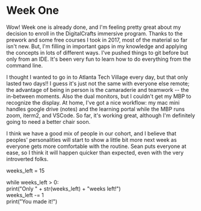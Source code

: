 # Week One

Wow! Week one is already done, and I'm feeling pretty great about my decision to enroll in the DigitalCrafts immersive program. Thanks to the prework and some free courses I took in 2017, most of the material so far isn't new. But, I'm filling in important gaps in my knowledge and applying the concepts in lots of different ways. I've pushed things to git before but only from an IDE. It's been very fun to learn how to do everything from the command line. 

I thought I wanted to go in to Atlanta Tech Village every day, but that only lasted two days!! I guess it's just not the same with everyone else remote; the advantage of being in person is the camaraderie and teamwork -- the in-between moments. Also the dual monitors, but I couldn't get my MBP to recognize the display. At home, I've got a nice workflow: my mac mini handles google drive (notes) and the learning portal while the MBP runs zoom, iterm2, and VSCode. So far, it's working great, although I'm definitely going to need a better chair soon. 

I think we have a good mix of people in our cohort, and I believe that peoples' personalities will start to show a little bit more next week as everyone gets more comfortable with the routine. Sean puts everyone at ease, so I think it will happen quicker than expected, even with the very introverted folks. 

weeks_left = 15

while weeks_left > 0:<br>
    print("Only " + str(weeks_left) + "weeks left!") <br>
    weeks_left -= 1 <br>
print("You made it!")
